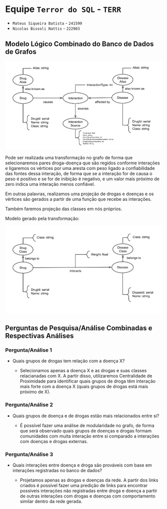 # Equipe `Terror do SQL` - `TERR`

* `Mateus Siqueira Batista` - `241599`
* `Nicolas Bissoli Nattis` - `222903`

## Modelo Lógico Combinado do Banco de Dados de Grafos

![Modelo Lógico de Grafos](images/model.png)

Pode ser realizada uma transformação no grafo de forma que selecionaremos pares droga-doença que são regidos conforme interações e ligaremos os vértices por uma aresta com peso ligado a confiabilidade das fontes dessa interação, de forma que se a interação for de causa o peso é positivo e se for de inibição é negativo, e um valor mais próximo de zero indica uma interação menos confiável.

Em outras palavras, realizamos uma projeção de drogas e doenças e os vértices são gerados a partir de uma função que recebe as interações.

Também faremos projeção das classes em nós próprios.

Modelo gerado pela transformação:

![Modelo Lógico de Rede](images/web.png)

## Perguntas de Pesquisa/Análise Combinadas e Respectivas Análises

### Pergunta/Análise 1

* Quais grupos de drogas tem relação com a doença X?

  * Selecionamos apenas a doença X e as drogas e suas classes relacianadas com X. A partir disso, utilizaremos Centralidade de Proximidade para identificar quais grupos de droga têm interação mais forte com a doença X (quais grupos de drogas está mais próximo de X).

### Pergunta/Análise 2

* Quais grupos de doença e de drogas estão mais relacionados entre si?

  * É possível fazer uma análise de modularidade no grafo, de forma que será observado quais grupos de doenças e drogas formam comunidades com muita interação entre si comparado a interações com doenças e drogas externas.

### Pergunta/Análise 3

* Quais interações entre doença e droga são prováveis com base em interações registradas no banco de dados?

  * Projetamos apenas as drogas e doenças da rede. A partir dos links criados é possível fazer uma predição de links para encontrar possíveis interações não registradas entre droga e doença a partir de outras interações com drogas e doenças com comportamento similar dentro da rede gerada.
